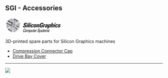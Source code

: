## SGI - Accessories

<img src="https://github.com/flexion-unity/SGI-3DPrint/raw/main/img/SGI-Logo.png" width="180">

3D-printed spare parts for Silicon Graphics machines

- [Compression Connector Cap](comp-cap/)
- [Drive Bay Cover](drive-bay-cover/)


<hr><img src="https://www.flexion.ch/cdn/img/flexion.svg" width="120">